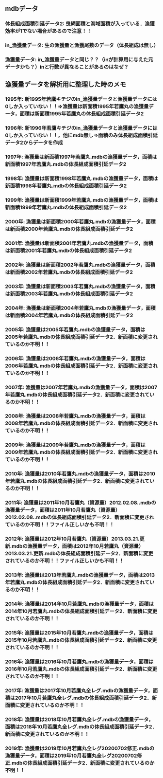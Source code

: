 ## mdbデータ  
### 体長組成面積引延データ2: 曳網面積と海域面積が入っている．漁獲効率が1でない場合があるので注意！！  
### in_漁獲量データ: 生の漁獲量と漁獲尾数のデータ（体長組成は無し） 
### 漁獲量データ: in_漁獲量データと同じ？？（inが計算用に与えた元データかも？）inと行数が異なることがあるのはなぜ？ 
  
## 漁獲量データを解析用に整理した時のメモ  
### 1995年: 新1995年若鷹キチジのin_漁獲量データと漁獲量データには0しか入っていない！！=>漁獲量は新面積1995年若鷹丸の漁獲量データ，面積は新面積1995年若鷹丸の体長組成面積引延データ2  
### 1996年: 新1996年若鷹キチジのin_漁獲量データと漁獲量データには0しか入っていない！！，他にmdb無し=>面積のみ体長組成面積引延データ2からデータを作成  
### 1997年: 漁獲量は新面積1997年若鷹丸.mdbの漁獲量データ，面積は新面積1997年若鷹丸.mdbの体長組成面積引延データ2  
### 1998年: 漁獲量は新面積1998年若鷹丸.mdbの漁獲量データ，面積は新面積1998年若鷹丸.mdbの体長組成面積引延データ2  
### 1999年: 漁獲量は新面積1999年若鷹丸.mdbの漁獲量データ，面積は新面積1999年若鷹丸.mdbの体長組成面積引延データ2  
### 2000年: 漁獲量は新面積2000年若鷹丸.mdbの漁獲量データ，面積は新面積2000年若鷹丸.mdbの体長組成面積引延データ2  
### 2001年: 漁獲量は新面積2001年若鷹丸.mdbの漁獲量データ，面積は新面積2001年若鷹丸.mdbの体長組成面積引延データ2  
### 2002年: 漁獲量は新面積2002年若鷹丸.mdbの漁獲量データ，面積は新面積2002年若鷹丸.mdbの体長組成面積引延データ2  
### 2003年: 漁獲量は新面積2003年若鷹丸.mdbの漁獲量データ，面積は新面積2003年若鷹丸.mdbの体長組成面積引延データ2  
### 2004年: 漁獲量は新面積2004年若鷹丸.mdbの漁獲量データ，面積は新面積2004年若鷹丸.mdbの体長組成面積引延データ2  
### 2005年: 漁獲量は2005年若鷹丸.mdbの漁獲量データ，面積は2005年若鷹丸.mdbの体長組成面積引延データ2．新面積に変更されているのか不明！！  
### 2006年: 漁獲量は2006年若鷹丸.mdbの漁獲量データ，面積は2006年若鷹丸.mdbの体長組成面積引延データ2．新面積に変更されているのか不明！！  
### 2007年: 漁獲量は2007年若鷹丸.mdbの漁獲量データ，面積は2007年若鷹丸.mdbの体長組成面積引延データ2．新面積に変更されているのか不明！！  
### 2008年: 漁獲量は2008年若鷹丸.mdbの漁獲量データ，面積は2008年若鷹丸.mdbの体長組成面積引延データ2．新面積に変更されているのか不明！！  
### 2009年: 漁獲量は2009年若鷹丸.mdbの漁獲量データ，面積は2009年若鷹丸.mdbの体長組成面積引延データ2．新面積に変更されているのか不明！！  
### 2010年: 漁獲量は2010年若鷹丸.mdbの漁獲量データ，面積は2010年若鷹丸.mdbの体長組成面積引延データ2．新面積に変更されているのか不明！！
### 2011年: 漁獲量は2011年10月若鷹丸（資源量）2012.02.08..mdbの漁獲量データ，面積は2011年10月若鷹丸（資源量）2012.02.08..mdbの体長組成面積引延データ2．新面積に変更されているのか不明！！ファイル正しいかも不明！！  
### 2012年: 漁獲量は2012年10月若鷹丸（資源量）2013.03.21.更新.mdbの漁獲量データ，面積は2012年10月若鷹丸（資源量）2013.03.21.更新.mdbの体長組成面積引延データ2．新面積に変更されているのか不明！！ファイル正しいかも不明！！  
### 2013年: 漁獲量は2013年若鷹丸.mdbの漁獲量データ，面積は2013年若鷹丸.mdbの体長組成面積引延データ2．新面積に変更されているのか不明！！  
### 2014年: 漁獲量は2014年10月若鷹丸.mdbの漁獲量データ，面積は2014年10月若鷹丸.mdbの体長組成面積引延データ2．新面積に変更されているのか不明！！  
### 2015年: 漁獲量は2015年10月若鷹丸.mdbの漁獲量データ，面積は2015年10月若鷹丸.mdbの体長組成面積引延データ2．新面積に変更されているのか不明！！  
### 2016年: 漁獲量は2016年10月若鷹丸.mdbの漁獲量データ，面積は2016年10月若鷹丸.mdbの体長組成面積引延データ2．新面積に変更されているのか不明！！  
### 2017年: 漁獲量は2017年10月若鷹丸全レグ.mdbの漁獲量データ，面積は2017年10月若鷹丸全レグ.mdbの体長組成面積引延データ2．新面積に変更されているのか不明！！  
### 2018年: 漁獲量は2018年10月若鷹丸全レグ.mdbの漁獲量データ，面積は2018年10月若鷹丸全レグ.mdbの体長組成面積引延データ2．新面積に変更されているのか不明！！  
### 2019年: 漁獲量は2019年10月若鷹丸全レグ20200702修正.mdbの漁獲量データ，面積は2019年10月若鷹丸全レグ20200702修正.mdbの体長組成面積引延データ2．新面積に変更されているのか不明！！  
### 